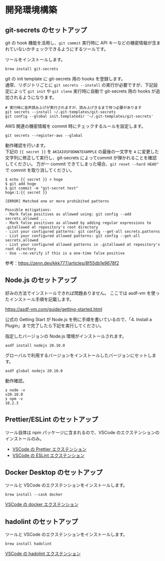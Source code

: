 # 開発環境構築

## git-secrets のセットアップ

git の hook 機能を活用し、`git commit` 実行時に API キーなどの機密情報が含まれていないかチェックできるようにするツールです。  

ツールをインストールします。

```
brew install git-secrets
```

git の init template に git-secrets 用の hooks を登録します。  
通常、リポジトリごとに `git secrets --install` の実行が必要ですが、下記設定によって `git init` や `git clone` 実行時に自動で git-secrets 用の hooks が追加されるようになります。

```
# 実行時に音声読み上げが実行されますが、読み上げきるまで待つ必要があります
git secrets --install ~/.git-templates/git-secrets
git config --global init.templatedir '~/.git-templates/git-secrets'
```

AWS 関連の機密情報を commit 時にチェックするルールを設定します。

```
git secrets --register-aws --global
```

動作確認を行います。  
下記の `{{ secret }}` を `AKIAIOSFODNN7EXAMPLE` の最後の一文字を `A` に変更した文字列に修正して実行し、git-secrets によってcommit が弾かれることを確認してください。
万が一 commit できてしまった場合、`git reset --hard HEAD^` で commit を取り消してください。

```
$ echo {{ secret }} > hoge
$ git add hoge
$ git commit -m "git-secret test"
hoge:1:{{ secret }}

[ERROR] Matched one or more prohibited patterns

Possible mitigations:
- Mark false positives as allowed using: git config --add secrets.allowed ...
- Mark false positives as allowed by adding regular expressions to .gitallowed at repository's root directory
- List your configured patterns: git config --get-all secrets.patterns
- List your configured allowed patterns: git config --get-all secrets.allowed
- List your configured allowed patterns in .gitallowed at repository's root directory
- Use --no-verify if this is a one-time false positive
```

参考：https://zenn.dev/kkk777/articles/8f55db1e9678f2


## Node.js のセットアップ

好みの方法でインストールできれば問題ありません。
ここでは asdf-vm を使ったインストール手順を記載します。

https://asdf-vm.com/guide/getting-started.html

公式の Getting Start が Node.js を例に手順を書いているので、「4. Install a Plugin」まで完了したら下記を実行してください。

指定したバージョンの Node.js 環境がインストールされます。

```
asdf install nodejs 20.10.0
```

グローバルで利用するバージョンをインストールしたバージョンにセットします。

```
asdf global nodejs 20.10.0
```

動作確認。

```
❯ node -v
v20.10.0
❯ npm -v
10.2.3
```

## Prettier/ESLint のセットアップ

ツール自体は npm パッケージに含まれるので、VSCode のエクステンションのインストールのみ。

- [VSCode の Prettier エクステンション](https://marketplace.visualstudio.com/items?itemName=esbenp.prettier-vscode)
- [VSCode の ESLint エクステンション](https://marketplace.visualstudio.com/items?itemName=dbaeumer.vscode-eslint)


## Docker Desktop のセットアップ

ツールと VSCode のエクステンションをインストールします。

```
brew install --cask docker
```

[VSCode の docker エクステンション](https://marketplace.visualstudio.com/items?itemName=ms-azuretools.vscode-docker)


## hadolint のセットアップ

ツールと VSCode のエクステンションをインストールします。

```
brew install hadolint
```

[VSCode の hadolint エクステンション](https://marketplace.visualstudio.com/items?itemName=exiasr.hadolint)
